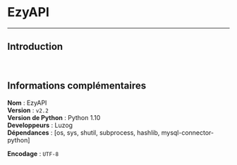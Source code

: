 # EzyAPI

---

## Introduction



<br>

## Informations complémentaires

__**Nom**__ : EzyAPI<br>
__**Version**__ : `v2.2`<br>
__**Version de Python**__ : Python 1.10<br>
__**Developpeurs**__ : Luzog<br>
__**Dépendances**__ : [os, sys, shutil, subprocess, hashlib, mysql-connector-python]

__**Encodage**__ : `UTF-8`

<br>
